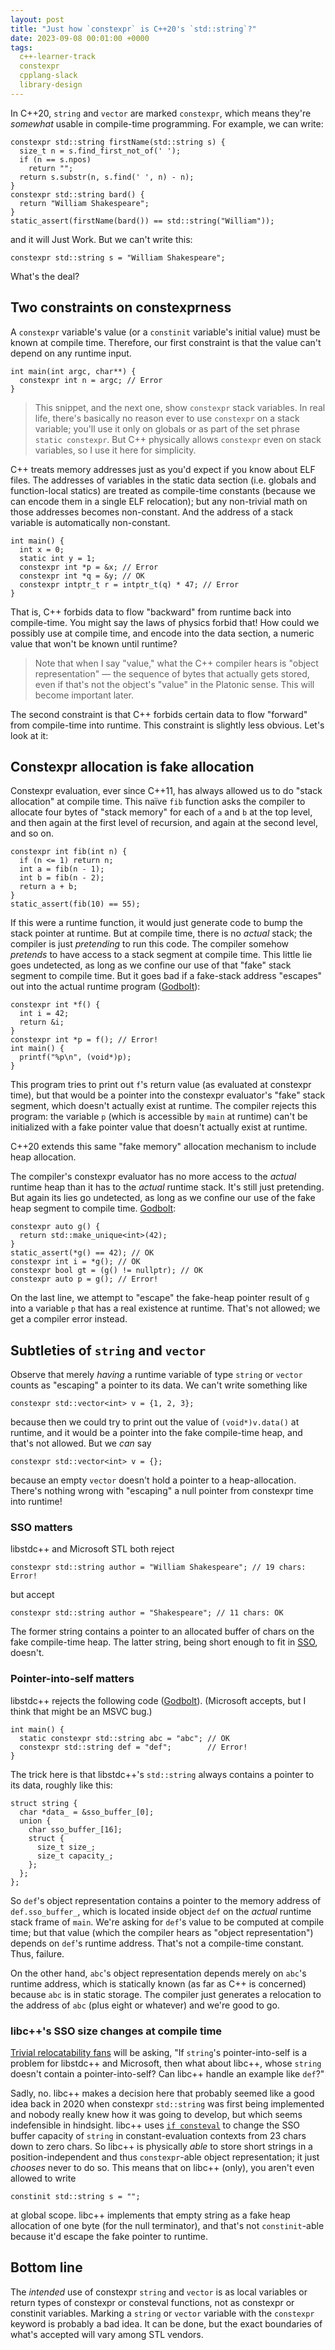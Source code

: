 ```yaml
---
layout: post
title: "Just how `constexpr` is C++20's `std::string`?"
date: 2023-09-08 00:01:00 +0000
tags:
  c++-learner-track
  constexpr
  cpplang-slack
  library-design
---
```


In C++20, `string` and `vector` are marked `constexpr`, which means they're _somewhat_
usable in compile-time programming. For example, we can write:

    constexpr std::string firstName(std::string s) {
      size_t n = s.find_first_not_of(' ');
      if (n == s.npos)
        return "";
      return s.substr(n, s.find(' ', n) - n);
    }
    constexpr std::string bard() {
      return "William Shakespeare";
    }
    static_assert(firstName(bard()) == std::string("William"));

and it will Just Work. But we can't write this:

    constexpr std::string s = "William Shakespeare";

What's the deal?

## Two constraints on constexprness

A `constexpr` variable's value (or a `constinit` variable's initial value)
must be known at compile time. Therefore, our first constraint is that the
value can't depend on any runtime input.

    int main(int argc, char**) {
      constexpr int n = argc; // Error
    }

> This snippet, and the next one, show `constexpr` stack variables.
> In real life, there's basically no reason ever to use `constexpr`
> on a stack variable; you'll use it only on globals or as part of the set phrase
> `static constexpr`. But C++ physically allows `constexpr` even on stack variables,
> so I use it here for simplicity.

C++ treats memory addresses just as you'd expect if you know about ELF files.
The addresses of variables in the static data section (i.e. globals and function-local statics)
are treated as compile-time constants (because we can encode them in a single ELF relocation);
but any non-trivial math on those addresses becomes non-constant.
And the address of a stack variable is automatically non-constant.

    int main() {
      int x = 0;
      static int y = 1;
      constexpr int *p = &x; // Error
      constexpr int *q = &y; // OK
      constexpr intptr_t r = intptr_t(q) * 47; // Error
    }

That is, C++ forbids data to flow "backward" from runtime back into compile-time.
You might say the laws of physics forbid that! How could we possibly use at compile time,
and encode into the data section, a numeric value that won't be known until runtime?

> Note that when I say "value," what the C++ compiler hears is "object representation" —
> the sequence of bytes that actually gets stored, even if that's not the object's "value"
> in the Platonic sense. This will become important later.

The second constraint is that C++ forbids certain data to flow "forward" from compile-time
into runtime. This constraint is slightly less obvious. Let's look at it:

## Constexpr allocation is fake allocation

Constexpr evaluation, ever since C++11, has always allowed us to do "stack allocation"
at compile time. This naïve `fib` function asks the compiler to allocate four bytes of
"stack memory" for each of `a` and `b` at the top level, and then again at the first level
of recursion, and again at the second level, and so on.

    constexpr int fib(int n) {
      if (n <= 1) return n;
      int a = fib(n - 1);
      int b = fib(n - 2);
      return a + b;
    }
    static_assert(fib(10) == 55);

If this were a runtime function, it would just generate code to bump the stack pointer at
runtime. But at compile time, there is no _actual_ stack; the compiler is just _pretending_
to run this code. The compiler somehow _pretends_ to have access to a stack segment at compile time.
This little lie goes undetected, as long as we confine our use of that "fake" stack segment
to compile time. But it goes bad if a fake-stack address "escapes" out into the actual runtime
program ([Godbolt](https://godbolt.org/z/47M97dh7G)):

    constexpr int *f() {
      int i = 42;
      return &i;
    }
    constexpr int *p = f(); // Error!
    int main() {
      printf("%p\n", (void*)p);
    }

This program tries to print out `f`'s return value (as evaluated at constexpr time), but
that would be a pointer into the constexpr evaluator's "fake" stack segment, which doesn't actually exist
at runtime. The compiler rejects this program: the variable `p` (which is accessible by `main` at
runtime) can't be initialized with a fake pointer value that doesn't actually exist at runtime.

C++20 extends this same "fake memory" allocation mechanism to include heap allocation.

The compiler's constexpr evaluator has no more access to the _actual_ runtime heap than it
has to the _actual_ runtime stack. It's still just pretending.
But again its lies go undetected, as long as we confine our use of the fake heap segment
to compile time. [Godbolt](https://godbolt.org/z/5EGqEWq54):

    constexpr auto g() {
      return std::make_unique<int>(42);
    }
    static_assert(*g() == 42); // OK
    constexpr int i = *g(); // OK
    constexpr bool gt = (g() != nullptr); // OK
    constexpr auto p = g(); // Error!

On the last line, we attempt to "escape" the fake-heap pointer result of `g` into a variable
`p` that has a real existence at runtime. That's not allowed; we get a compiler error instead.

## Subtleties of `string` and `vector`

Observe that merely _having_ a runtime variable of type `string` or `vector` counts as "escaping"
a pointer to its data. We can't write something like

    constexpr std::vector<int> v = {1, 2, 3};

because then we could try to print out the value of `(void*)v.data()` at runtime, and it would
be a pointer into the fake compile-time heap, and that's not allowed. But we _can_ say

    constexpr std::vector<int> v = {};

because an empty `vector` doesn't hold a pointer to a heap-allocation. There's nothing wrong
with "escaping" a null pointer from constexpr time into runtime!

### SSO matters

libstdc++ and Microsoft STL both reject

    constexpr std::string author = "William Shakespeare"; // 19 chars: Error!

but accept

    constexpr std::string author = "Shakespeare"; // 11 chars: OK

The former string contains a pointer to an allocated buffer of chars on the fake compile-time heap.
The latter string, being short enough to fit in [SSO](/blog/2019/08/02/the-tough-guide-to-cpp-acronyms/#sbo-soo-sso), doesn't.

### Pointer-into-self matters

libstdc++ rejects the following code ([Godbolt](https://godbolt.org/z/1ErrKjdbq)).
(Microsoft accepts, but I think that might be an MSVC bug.)

    int main() {
      static constexpr std::string abc = "abc"; // OK
      constexpr std::string def = "def";        // Error!
    }

The trick here is that libstdc++'s `std::string` always contains a pointer to its data,
roughly like this:

    struct string {
      char *data_ = &sso_buffer_[0];
      union {
        char sso_buffer_[16];
        struct {
          size_t size_;
          size_t capacity_;
        };
      };
    };

So `def`'s object representation contains a pointer to the memory address of `def.sso_buffer_`,
which is located inside object `def` on the _actual_ runtime stack frame of `main`.
We're asking for `def`'s value to be computed at compile time; but that value (which the compiler
hears as "object representation") depends on `def`'s runtime address. That's not a
compile-time constant. Thus, failure.

On the other hand, `abc`'s object representation depends merely on `abc`'s runtime address,
which is statically known (as far as C++ is concerned) because `abc` is in static storage.
The compiler just generates a relocation to the address of `abc` (plus eight or whatever) and we're
good to go.

### libc++'s SSO size changes at compile time

[Trivial relocatability fans](/blog/2019/02/20/p1144-what-types-are-relocatable/) will be asking,
"If `string`'s pointer-into-self is a problem for libstdc++ and Microsoft, then what about libc++,
whose `string` doesn't contain a pointer-into-self? Can libc++ handle an example like `def`?"

Sadly, no. libc++ makes a decision here that probably
seemed like a good idea back in 2020 when constexpr `std::string` was first being implemented
and nobody really knew how it was going to develop, but which seems indefensible in hindsight.
libc++ uses [`if consteval`](https://en.cppreference.com/w/cpp/language/if#Consteval_if) to change
the SSO buffer capacity of `string` in constant-evaluation contexts from 23 chars down to zero chars.
So libc++ is physically _able_ to store short strings in a position-independent and thus `constexpr`-able
object representation; it just _chooses_ never to do so. This means that on libc++ (only), you
aren't even allowed to write

    constinit std::string s = "";

at global scope. libc++ implements that empty string as a fake heap allocation of one byte (for the
null terminator), and that's not `constinit`-able because it'd escape the fake pointer to runtime.

## Bottom line

The _intended_ use of constexpr `string` and `vector` is as local variables or return types of
constexpr or consteval functions, not as constexpr or constinit variables. Marking a `string`
or `vector` variable with the `constexpr` keyword is probably a bad idea. It can be done, but
the exact boundaries of what's accepted will vary among STL vendors.
